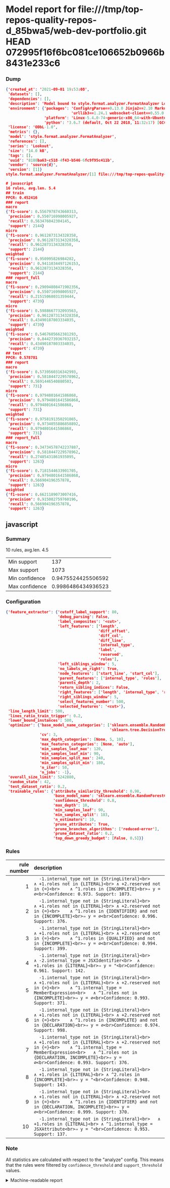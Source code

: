 # Model report for file:///tmp/top-repos-quality-repos-d_85bwa5/web-dev-portfolio.git HEAD 072995f16f6bc081ce106652b0966b8431e233c6

### Dump

```json
{'created_at': '2021-09-01 19:53:08',
 'datasets': [],
 'dependencies': [],
 'description': 'Model bound to style.format.analyzer.FormatAnalyzer Lookout analyzer.',
 'environment': {'packages': 'ConfigArgParse==0.13.0 Jinja2==2.10 MarkupSafe==1.1.1 PyStemmer==1.3.0 PyYAML==5.1 Pympler==0.5 SQLAlchemy==1.2.10 SQLAlchemy-Utils==0.33.3 asdf==2.3.2 bblfsh==2.12.7 boto==2.49.0 boto3==1.9.130 botocore==1.12.130 cachetools==2.0.1 certifi==2019.3.9 chardet==3.0.4 clint==0.5.1 docker==3.7.0 docker-pycreds==0.4.0 dulwich==0.19.11 grpcio==1.19.0 grpcio-tools==1.19.0 humanfriendly==4.16.1 humanize==0.5.1 idna==2.8 jmespath==0.9.4 jsonschema==2.6.0 lookout-sdk==0.4.1 lookout-sdk-ml==0.19.0 lookout-style==0.2.0 lz4==2.1.6 modelforge==0.12.1 numpy==1.16.2 packaging==19.0 pandas==0.22.0 pip==19.0.3 protobuf==3.7.0 psycopg2-binary==2.7.5 pygtrie==2.3 pyparsing==2.3.1 python-dateutil==2.8.0 python-igraph==0.7.1.post6 pytz==2019.1 requests==2.21.0 requirements-parser==0.2.0 scikit-learn==0.20.1 scikit-optimize==0.5.2 scipy==1.2.1 semantic-version==2.6.0 setuptools==40.8.0 six==1.12.0 smart-open==1.8.1 sourced-ml==0.8.2 spdx==2.5.0 stringcase==1.2.0 tabulate==0.8.2 tqdm==4.31.1 '
                             'urllib3==1.24.1 websocket-client==0.55.0 xxhash==1.3.0',
                 'platform': 'Linux-5.4.0-74-generic-x86_64-with-Ubuntu-18.04-bionic',
                 'python': '3.6.7 (default, Oct 22 2018, 11:32:17) [GCC 8.2.0]'},
 'license': 'ODbL-1.0',
 'metrics': {},
 'model': 'style.format.analyzer.FormatAnalyzer',
 'references': [],
 'series': 'Lookout',
 'size': '14.0 kB',
 'tags': [],
 'uuid': '8188ba63-c518-4f43-b546-6fc9f95c411b',
 'vendor': 'source{d}',
 'version': [1]}
style.format.analyzer.FormatAnalyzer/[1] file:///tmp/top-repos-quality-repos-d_85bwa5/web-dev-portfolio.git 072995f16f6bc081ce106652b0966b8431e233c6

# javascript
16 rules, avg.len. 5.4
## train
PPCR: 0.452416
### report
macro
{'f1-score': 0.5567978743660313,
 'precision': 0.550716998005927,
 'recall': 0.563476042304145,
 'support': 2144}
micro
{'f1-score': 0.9612873134328358,
 'precision': 0.9612873134328358,
 'recall': 0.9612873134328358,
 'support': 2144}
weighted
{'f1-score': 0.950995826984282,
 'precision': 0.9411034497126153,
 'recall': 0.9612873134328358,
 'support': 2144}
### report_full
macro
{'f1-score': 0.29094808471902356,
 'precision': 0.550716998005927,
 'recall': 0.21515068031359444,
 'support': 4739}
micro
{'f1-score': 0.5988667732093563,
 'precision': 0.9612873134328358,
 'recall': 0.43490187803334035,
 'support': 4739}
weighted
{'f1-score': 0.5467605662381293,
 'precision': 0.8442739367032157,
 'recall': 0.43490187803334035,
 'support': 4739}
## test
PPCR: 0.578781
### report
macro
{'f1-score': 0.5739560316342993,
 'precision': 0.5818447229578962,
 'recall': 0.5691446540880503,
 'support': 731}
micro
{'f1-score': 0.9794801641586868,
 'precision': 0.9794801641586868,
 'recall': 0.9794801641586868,
 'support': 731}
weighted
{'f1-score': 0.9758191350291865,
 'precision': 0.9734055886858892,
 'recall': 0.9794801641586868,
 'support': 731}
### report_full
macro
{'f1-score': 0.34734578742237887,
 'precision': 0.5818447229578962,
 'recall': 0.27485431861935095,
 'support': 1263}
micro
{'f1-score': 0.7181544633901705,
 'precision': 0.9794801641586868,
 'recall': 0.566904196357878,
 'support': 1263}
weighted
{'f1-score': 0.6621189073007416,
 'precision': 0.915082759760196,
 'recall': 0.566904196357878,
 'support': 1263}
```

## javascript
### Summary
10 rules, avg.len. 4.5

| | |
|-|-|
|Min support|137|
|Max support|1073|
|Min confidence|0.9475524425506592|
|Max confidence|0.9986486434936523|

### Configuration

```json
{'feature_extractor': {'cutoff_label_support': 80,
                       'debug_parsing': False,
                       'label_composites': '<cut>',
                       'left_features': ['length',
                                         'diff_offset',
                                         'diff_col',
                                         'diff_line',
                                         'internal_type',
                                         'label',
                                         'reserved',
                                         'roles'],
                       'left_siblings_window': 5,
                       'no_labels_on_right': True,
                       'node_features': ['start_line', 'start_col'],
                       'parent_features': ['internal_type', 'roles'],
                       'parents_depth': 2,
                       'return_sibling_indices': False,
                       'right_features': ['length', 'internal_type', 'reserved', 'roles'],
                       'right_siblings_window': 5,
                       'select_features_number': 500,
                       'selected_features': '<cut>'},
 'line_length_limit': 500,
 'lines_ratio_train_trigger': 0.2,
 'lower_bound_instances': 500,
 'optimizer': {'base_model_name_categories': ['sklearn.ensemble.RandomForestClassifier',
                                              'sklearn.tree.DecisionTreeClassifier'],
               'cv': 3,
               'max_depth_categories': [None, 5, 10],
               'max_features_categories': [None, 'auto'],
               'min_samples_leaf_max': 120,
               'min_samples_leaf_min': 90,
               'min_samples_split_max': 240,
               'min_samples_split_min': 180,
               'n_iter': 50,
               'n_jobs': -1},
 'overall_size_limit': 5242880,
 'random_state': 42,
 'test_dataset_ratio': 0.2,
 'trainable_rules': {'attribute_similarity_threshold': 0.98,
                     'base_model_name': 'sklearn.ensemble.RandomForestClassifier',
                     'confidence_threshold': 0.8,
                     'max_depth': 10,
                     'min_samples_leaf': 90,
                     'min_samples_split': 183,
                     'n_estimators': 10,
                     'prune_attributes': True,
                     'prune_branches_algorithms': ['reduced-error'],
                     'prune_dataset_ratio': 0.2,
                     'top_down_greedy_budget': [False, 0.5]}}
```

### Rules

| rule number | description |
|----:|:-----|
| 1 | `  -1.internal_type not in {StringLiteral}<br>	∧ +1.roles not in {LITERAL}<br>	∧ +2.reserved not in {=}<br>	∧ ^1.roles in {INCOMPLETE}<br>⇒ y = ∅<br>Confidence: 0.973. Support: 1073.` |
| 2 | `  -1.internal_type not in {StringLiteral}<br>	∧ +1.roles not in {LITERAL}<br>	∧ +2.reserved not in {=}<br>	∧ ^1.roles in {IDENTIFIER} and not in {INCOMPLETE}<br>⇒ y = ∅<br>Confidence: 0.996. Support: 376.` |
| 3 | `  -1.internal_type not in {StringLiteral}<br>	∧ +1.roles not in {LITERAL}<br>	∧ +2.reserved not in {=}<br>	∧ ^1.roles in {QUALIFIED} and not in {INCOMPLETE}<br>⇒ y = ∅<br>Confidence: 0.994. Support: 399.` |
| 4 | `  -1.internal_type not in {StringLiteral}<br>	∧ -2.internal_type = JSXIdentifier<br>	∧ +1.roles in {LITERAL}<br>⇒ y = "<br>Confidence: 0.961. Support: 142.` |
| 5 | `  -1.internal_type not in {StringLiteral}<br>	∧ +1.roles not in {LITERAL}<br>	∧ +2.reserved not in {=}<br>	∧ ^1.internal_type = MemberExpression<br>	∧ ^1.roles not in {INCOMPLETE}<br>⇒ y = ∅<br>Confidence: 0.993. Support: 371.` |
| 6 | `  -1.internal_type not in {StringLiteral}<br>	∧ +1.roles not in {LITERAL}<br>	∧ +2.reserved not in {=}<br>	∧ ^1.roles in {INCOMPLETE} and not in {DECLARATION}<br>⇒ y = ∅<br>Confidence: 0.974. Support: 998.` |
| 7 | `  -1.internal_type not in {StringLiteral}<br>	∧ +1.roles not in {LITERAL}<br>	∧ +2.reserved not in {=}<br>	∧ ^1.internal_type = MemberExpression<br>	∧ ^1.roles not in {DECLARATION, INCOMPLETE}<br>⇒ y = ∅<br>Confidence: 0.993. Support: 376.` |
| 8 | `  -1.internal_type not in {StringLiteral}<br>	∧ +1.roles in {LITERAL}<br>	∧ ^2.roles in {INCOMPLETE}<br>⇒ y = "<br>Confidence: 0.948. Support: 143.` |
| 9 | `  -1.internal_type not in {StringLiteral}<br>	∧ +1.roles not in {LITERAL}<br>	∧ +2.reserved not in {=}<br>	∧ ^1.roles in {IDENTIFIER} and not in {DECLARATION, INCOMPLETE}<br>⇒ y = ∅<br>Confidence: 0.999. Support: 370.` |
| 10 | `  -1.internal_type not in {StringLiteral}<br>	∧ +1.roles in {LITERAL}<br>	∧ ^1.internal_type = JSXAttribute<br>⇒ y = "<br>Confidence: 0.953. Support: 137.` |

### Note
All statistics are calculated with respect to the "analyze" config. This means that the rules were filtered by
`confidence_threshold` and `support_threshold` values.

<details>
    <summary>Machine-readable report</summary>
```json
{"javascript": {"avg_rule_len": 4.5, "max_conf": 0.9986486434936523, "max_support": 1073, "min_conf": 0.9475524425506592, "min_support": 137, "num_rules": 10}}
```
</details>
